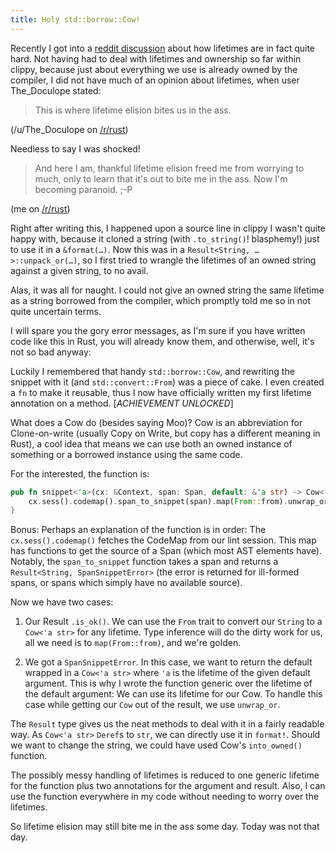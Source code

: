 ```yaml
---
title: Holy std::borrow::Cow!
---
```


Recently I got into a 
[reddit discussion](https://www.reddit.com/r/rust/comments/3cl12r/is_rust_too_complicated/csxee09?context=3) 
about how lifetimes are in fact quite hard. Not having had to deal with 
lifetimes and ownership so far within clippy, because just about 
everything we use is already owned by the compiler, I did not have much 
of an opinion about lifetimes, when user The_Doculope stated:

> This is where lifetime elision bites us in the ass.

(/u/The_Doculope on [/r/rust](https://www.reddit.com/r/rust))

Needless to say I was shocked!

> And here I am, thankful lifetime elision freed me from worrying to 
> much, only to learn that it's out to bite me in the ass. Now I'm 
> becoming paranoid. ;-P

(me on [/r/rust](https://www.reddit.com/r/rust))

Right after writing this, I happened upon a source line in clippy I 
wasn't quite happy with, because it cloned a string (with 
`.to_string()`! blasphemy!) just to use it in a `&format(…)`. Now this 
was in a `Result<String, …>::unpack_or(…)`, so I first tried to wrangle 
the lifetimes of an owned string against a given string, to no avail.

Alas, it was all for naught. I could not give an owned string the same
lifetime as a string borrowed from the compiler, which promptly told me
so in not quite uncertain terms.

I will spare you the gory error messages, as I'm sure if you have 
written code like this in Rust, you will already know them, and 
otherwise, well, it's not so bad anyway:

Luckily I remembered that handy `std::borrow::Cow`, and rewriting the 
snippet with it (and `std::convert::From`) was a piece of cake. I even 
created a `fn` to make it reusable, thus I now have officially written 
my first lifetime annotation on a method. [*ACHIEVEMENT UNLOCKED*]

What does a Cow do (besides saying Moo)? Cow is an abbreviation for 
Clone-on-write (usually Copy on Write, but copy has a different meaning
in Rust), a cool idea that means we can use both an owned instance
of something or a borrowed instance using the same code.

For the interested, the function is:

```Rust
pub fn snippet<'a>(cx: &Context, span: Span, default: &'a str) -> Cow<'a, str> {
    cx.sess().codemap().span_to_snippet(span).map(From::from).unwrap_or(Cow::Borrowed(default))
}
```

Bonus: Perhaps an explanation of the function is in order: The 
`cx.sess().codemap()` fetches the CodeMap from our lint session. This
map has functions to get the source of a Span (which most AST elements
have). Notably, the `span_to_snippet` function takes a span and returns
a `Result<String, SpanSnippetError>` (the error is returned for 
ill-formed spans, or spans which simply have no available source).

Now we have two cases:

1. Our Result `.is_ok()`. We can use the `From` trait to convert our
`String` to a `Cow<'a str>` for any lifetime. Type inference will do
the dirty work for us, all we need is to `map(From::from)`, and we're
golden.

2. We got a `SpanSnippetError`. In this case, we want to return the
default wrapped in a `Cow<'a str>` where `'a` is the lifetime of the
given default argument. This is why I wrote the function generic over
the lifetime of the default argument: We can use its lifetime for our
Cow. To handle this case while getting our `Cow` out of the result, we
use `unwrap_or`.

The `Result` type gives us the neat methods to deal with it in a fairly 
readable way. As `Cow<'a str>` `Deref`s to `str`, we can directly use
it in `format!`. Should we want to change the string, we could have 
used Cow's `into_owned()` function.

The possibly messy handling of lifetimes is reduced to one generic 
lifetime for the function plus two annotations for the argument and 
result. Also, I can use the function everywhere in my code without 
needing to worry over the lifetimes.

So lifetime elision may still bite me in the ass some day. Today was 
not that day.
